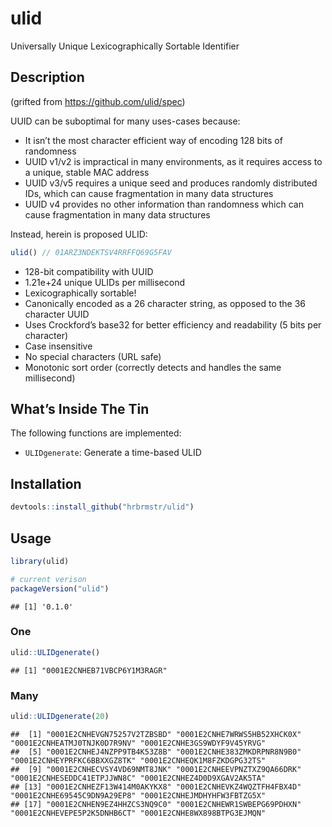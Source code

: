 
# ulid

Universally Unique Lexicographically Sortable Identifier

## Description

(grifted from <https://github.com/ulid/spec>)

UUID can be suboptimal for many uses-cases because:

  - It isn’t the most character efficient way of encoding 128 bits of
    randomness
  - UUID v1/v2 is impractical in many environments, as it requires
    access to a unique, stable MAC address
  - UUID v3/v5 requires a unique seed and produces randomly distributed
    IDs, which can cause fragmentation in many data structures
  - UUID v4 provides no other information than randomness which can
    cause fragmentation in many data structures

Instead, herein is proposed ULID:

``` javascript
ulid() // 01ARZ3NDEKTSV4RRFFQ69G5FAV
```

  - 128-bit compatibility with UUID
  - 1.21e+24 unique ULIDs per millisecond
  - Lexicographically sortable\!
  - Canonically encoded as a 26 character string, as opposed to the 36
    character UUID
  - Uses Crockford’s base32 for better efficiency and readability (5
    bits per character)
  - Case insensitive
  - No special characters (URL safe)
  - Monotonic sort order (correctly detects and handles the same
    millisecond)

## What’s Inside The Tin

The following functions are implemented:

  - `ULIDgenerate`: Generate a time-based ULID

## Installation

``` r
devtools::install_github("hrbrmstr/ulid")
```

## Usage

``` r
library(ulid)

# current verison
packageVersion("ulid")
```

    ## [1] '0.1.0'

### One

``` r
ulid::ULIDgenerate()
```

    ## [1] "0001E2CNHEB71VBCP6Y1M3RAGR"

### Many

``` r
ulid::ULIDgenerate(20)
```

    ##  [1] "0001E2CNHEVGN75257V2TZBSBD" "0001E2CNHE7WRWS5HB52XHCK0X" "0001E2CNHEATMJ0TNJK0D7R9NV" "0001E2CNHE3GS9WDYF9V45YRVG"
    ##  [5] "0001E2CNHEJ4NZPP9TB4K53Z8B" "0001E2CNHE383ZMKDRPNR8N9B0" "0001E2CNHEYPRFKC6BBXXGZ8TK" "0001E2CNHEQK1M8FZKDGPG32TS"
    ##  [9] "0001E2CNHECVSY4VD69NMT8JNK" "0001E2CNHEEVPNZTXZ9QA66DRK" "0001E2CNHESEDDC41ETPJJWN8C" "0001E2CNHEZ4D0D9XGAV2AK5TA"
    ## [13] "0001E2CNHEZF13W414M0AKYKX8" "0001E2CNHEVKZ4WQZTFH4FBX4D" "0001E2CNHE69545C9DN9A29EP8" "0001E2CNHEJMDHYHFW3FBTZG5X"
    ## [17] "0001E2CNHEN9EZ4HHZCS3NQ9C0" "0001E2CNHEWR1SWBEPG69PDHXN" "0001E2CNHEVEPE5P2K5DNHB6CT" "0001E2CNHE8WX898BTPG3EJMQN"
